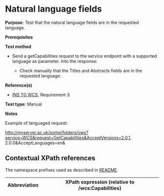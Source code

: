 # Natural language fields

**Purpose**: Test that the natural language fields are in the requested language.

**Prerequisites**

**Test method**

* Send a getCapabilities request to the service endpoint with a supported language as parameter. Into the response:

	* Check manually that the Titles and Abstracts fields are in the requested language.

**Reference(s)**

* [INS TG WCS](https://inspire.ec.europa.eu/id/document/tg/download-wcs), Requirement 3

**Test type**: Manual

**Notes**

Example of languaged request:

http://myserver.ac.uk/some/folders/ows?service=WCS&request=GetCapabilities&AcceptVersions=2.0.1, 2.0.0&AcceptLanguages=en&

## Contextual XPath references

The namespace prefixes used as described in [README](./README.md#namespaces).

| Abbreviation                                               |  XPath expression (relative to /wcs:Capabilities) |
| --------------------------------------------------- | -------------------------------------------------------------- |
